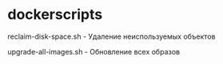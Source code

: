 # dockerscripts

reclaim-disk-space.sh - Удаление неиспользуемых объектов

upgrade-all-images.sh - Обновление всех образов
